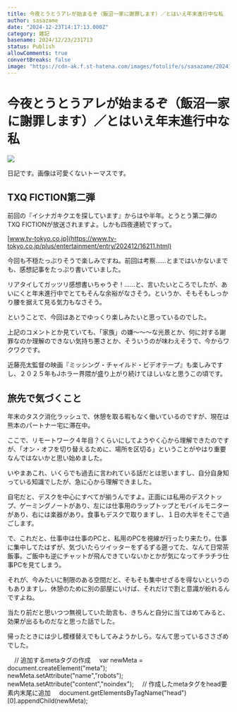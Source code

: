 ```yaml
---
title: 今夜とうとうアレが始まるぞ（飯沼一家に謝罪します）／とはいえ年末進行中な私
author: sasazame
date: "2024-12-23T14:17:13.000Z"
category: 雑記
basename: 2024/12/23/231713
status: Publish
allowComments: true
convertBreaks: false
image: "https://cdn-ak.f.st-hatena.com/images/fotolife/s/sasazame/20241223/20241223231640.png"
---
```

# 今夜とうとうアレが始まるぞ（飯沼一家に謝罪します）／とはいえ年末進行中な私

![](https://cdn-ak.f.st-hatena.com/images/fotolife/s/sasazame/20241223/20241223231640.png)

日記です。画像は可愛くないトーマスです。

<!-- Extended Body -->

## TXQ FICTION第二弾

前回の『イシナガキクエを探しています』からはや半年。とうとう第二弾のTXQ FICTIONが放送されますよ。しかも四夜連続ですって。

[www.tv-tokyo.co.jp](https://www.tv-tokyo.co.jp/plus/entertainment/entry/202412/16211.html)

今回も不穏たっぷりそうで楽しみですね。前回は考察……とまではいかないまでも、感想記事をたっぷり書いていました。

リアタイしてガッツリ感想書いちゃうぞ！……と、言いたいところでしたが、あいにくと年末進行中でとてもそんな余裕がなさそう。というか、そもそもしっかり腰を据えて見る気力もなさそう。

ということで、今回はあとでゆっくり楽しみたいと思っているのでした。

上記のコメントとか見ていても、「家族」の嫌～～～な光景とか、何に対する謝罪なのか理解のできない気持ち悪さとか、そういうのが味わえそうで、今からワクワクです。

近藤亮太監督の映画『ミッシング・チャイルド・ビデオテープ』も楽しみですし、２０２５年もJホラー界隈が盛り上がり続けてほしいなと思うこの頃です。

## 旅先で気づくこと

年末のタスク消化ラッシュで、休憩を取る暇もなく働いているのですが、現在は熊本のパートナー宅に滞在中。

ここで、リモートワーク４年目？くらいにしてようやく心から理解できたのですが、「オン・オフを切り替えるために、場所を区切る」ということがやはり重要なんではないかと思い始めました。

いやまあこれ、いくらでも過去に言われている話だとは思いますし、自分自身知っている知識でしたが、急に心から理解できました。

自宅だと、デスクを中心にすべてが揃うんですよ。正面には私用のデスクトップ、ゲーミングノートがあり、左には仕事用のラップトップとモバイルモニターがあり、右には楽器があり。食事もデスクで取りますし、１日の大半をそこで過ごします。

で、これだと、仕事中は仕事のPCと、私用のPCを視線が行ったり来たり。仕事に集中してたはずが、気づいたらツイッターをずるずる遡ってた、なんて日常茶飯事。ご飯中も逆にチャットが飛んできていないかとかが気になってチラチラ仕事PCを見てしまう。

それが、今みたいに制限のある空間だと、そもそも集中せざるを得ないというのもありますし、休憩のために別の部屋にいけば、それだけで割と意識が紛れるんですよね。

当たり前だと思いつつ無視していた助言も、きちんと自分に当てはめてみると、効果が出るものだなと思った話でした。

帰ったときには少し模様替えでもしてみようかしら。なんて思っているささざめでした。

    // 追加するmetaタグの作成     var newMeta = document.createElement("meta");     newMeta.setAttribute("name","robots");     newMeta.setAttribute("content","noindex");     // 作成したmetaタグをhead要素内末尾に追加     document.getElementsByTagName("head")\[0\].appendChild(newMeta);